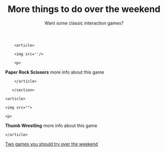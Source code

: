 <header>
    <h1>
       More things to do over the weekend
    </h1>
<p>Want some classic interaction games?</p>
</header>
<main>
    <section>

        <article>
       
        <img src=''/> 

        <p>
<strong>Paper Rock Scissors</strong> more info about this game
        </p>
       
       
       
        </article>
       
       </section>
       
       

</main>

<section>

    <article>

    <img src="">

    <p>
<strong>Thumb Wrestling</strong>
more info about this game
    </p>
   
   
   
    </article>
   
   </section>
   
<a href="">Two games you should try over the weekend</a>
